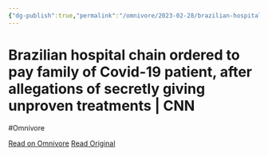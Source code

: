 ```yaml
---
{"dg-publish":true,"permalink":"/omnivore/2023-02-28/brazilian-hospital-chain-ordered-to-pay-family-of-covid-19-patient-after-allegations-of-secretly-giving-unproven-treatments-cnn/","title":"Brazilian hospital chain ordered to pay family of Covid-19 patient, after allegations of secretly giving unproven treatments | CNN","created":"","updated":""}
---
```



# Brazilian hospital chain ordered to pay family of Covid-19 patient, after allegations of secretly giving unproven treatments | CNN
#Omnivore

[Read on Omnivore](https://omnivore.app/me/brazilian-hospital-chain-ordered-to-pay-family-of-covid-19-patie-1869a386b44)
[Read Original](https://edition.cnn.com/2021/09/29/americas/brazil-hospital-hid-covid-19-deaths-intl/index.html)

